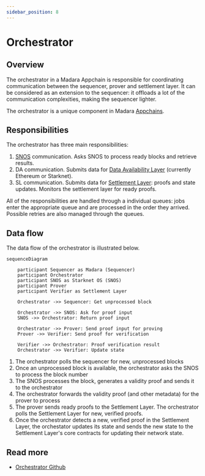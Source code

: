 ```yaml
---
sidebar_position: 8
---
```


# Orchestrator

## Overview

The orchestrator in a Madara Appchain is responsible for coordinating communication between the sequencer, prover and settlement layer. It can be considered as an extension to the sequencer: it offloads a lot of the communication complexities, making the sequencer lighter.

The orchestrator is a unique component in Madara [Appchains](/concepts/appchain).

## Responsibilities

The orchestrator has three main responsibilities:

1. [SNOS](starknet_os) communication. Asks SNOS to process ready blocks and retrieve results.
1. DA communication. Submits data for [Data Availability Layer](/concepts/data_availability) (currently Ethereum or Starknet).
1. SL communication. Submits data for [Settlement Layer](/concepts/settlement): proofs and state updates. Monitors the settlement layer for ready proofs.

All of the responsibilities are handled through a individual queues: jobs enter the appropriate queue and are processed in the order they arrived. Possible retries are also managed through the queues.

## Data flow

The data flow of the orchestrator is illustrated below.

```mermaid
sequenceDiagram

    participant Sequencer as Madara (Sequencer)
    participant Orchestrator
    participant SNOS as Starknet OS (SNOS)
    participant Prover
    participant Verifier as Settlement Layer

    Orchestrator ->> Sequencer: Get unprocessed block

    Orchestrator ->> SNOS: Ask for proof input
    SNOS ->> Orchestrator: Return proof input
    
    Orchestrator ->> Prover: Send proof input for proving
    Prover ->> Verifier: Send proof for verification

    Verifier ->> Orchestrator: Proof verification result
    Orchestrator ->> Verifier: Update state
```

1. The orchestrator polls the sequencer for new, unprocessed blocks
1. Once an unprocessed block is available, the orchestrator asks the SNOS to process the block number
1. The SNOS processes the block, generates a validity proof and sends it to the orchestrator
1. The orchestrator forwards the validity proof (and other metadata) for the prover to process
1. The prover sends ready proofs to the Settlement Layer. The orchestrator polls the Settlement Layer for new, verified proofs.
1. Once the orchestrator detects a new, verified proof in the Settlement Layer, the orchestator updates its state and sends the new state to the Settlement Layer's core contracts for updating their network state.

## Read more

- [Orchestrator Github](https://github.com/madara-alliance/madara-orchestrator)
